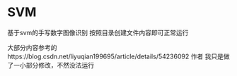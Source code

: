 # SVM
基于svm的手写数字图像识别
按照目录创建文件内容即可正常运行

大部分内容参考的https://blog.csdn.net/liyuqian199695/article/details/54236092 作者
我只是做了一小部分修改，不然没法运行

